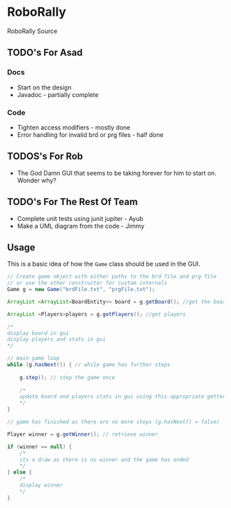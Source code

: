 # RoboRally
RoboRally Source
## TODO's For Asad
### Docs
 - Start on the design
 - Javadoc - partially complete
### Code
 - Tighten access modifiers - mostly done  
 - Error handling for invalid brd or prg files - half done 
 
 ## TODOS's For Rob
 - The God Damn GUI that seems to be taking forever for him to start on. Wonder why?

## TODO's For The Rest Of Team
 - Complete unit tests using junit jupiter - Ayub 
 - Make a UML diagram from the code - Jimmy

## Usage 
This is a basic idea of how the ```Game``` class should be used in the GUI.
```java
// Create game object with either paths to the brd file and prg file
// or use the other constructor for custom internals
Game g = new Game("brdFile.txt", "prgFile.txt");

ArrayList <ArrayList<BoardEntity>> board = g.getBoard(); //get the board

ArrayList <Players>players = g.getPlayers(); //get players

/*
display board in gui
display players and stats in gui
*/

// main game loop
while (g.hasNext()) { // while game has further steps
    
    g.step(); // step the game once
    
    /*
    update board and players stats in gui using this appropriate getters
    */
}

// game has finished as there are no more steps (g.hasNext() = false)

Player winner = g.getWinner(); // retrieve winner

if (winner == null) {
    /*
    its a draw as there is no winner and the game has ended
    */
} else {
    /*
    display winner
    */
}
```
  

		
